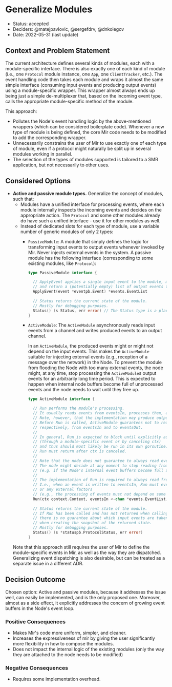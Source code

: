 # Generalize Modules

* Status: accepted
* Deciders: @matejpavlovic, @sergefdrv, @dnkolegov
* Date: 2022-05-31 (last update)

## Context and Problem Statement

The current architecture defines several kinds of modules, each with a module-specific interface.
There is also exactly one of each kind of module
(i.e., one `Protocol` module instance, one `App`, one `ClientTracker`, etc.).
The event handling code then takes each module and wraps it almost the same simple interface
(consuming input events and producing output events) using a module-specific wrapper.
This wrapper almost always ends up being just a simple de-multiplexer that,
based on the incoming event type, calls the appropriate module-specific method of the module.

This approach:
- Pollutes the Node's event handling logic by the above-mentioned wrappers (which can be considered boilerplate code).
  Whenever a new type of module is being defined, the core Mir code needs to be modified
  to add the corresponding wrapper.
- Unnecessarily constrains the user of Mir to use exactly one of each type of module, 
  even if a protocol might naturally be split up in several modules working in parallel.
- The selection of the types of modules supported is tailored to a SMR application, but not necessarily to other uses.

## Considered Options

* **Active and passive module types.**
  Generalize the concept of modules, such that:
  - Modules have a unified interface for processing events,
    where each module internally inspects the incoming events and decides on the appropriate action.
    The `Protocol` and some other modules already do have such a unified interface - use it for other modules as well.
  - Instead of dedicated slots for each type of module, use a variable number of generic modules of only 2 types:
    - `PassiveModule`:
      A module that simply defines the logic for transforming input events to output events whenever invoked by Mir.
      Never injects external events in the system.
      A passive module has the following interface (corresponding to some existing modules, like `Protocol`):
      ```go
      type PassiveModule interface {

        // ApplyEvent applies a single input event to the module, making it advance its state
        // and return a (potentially empty) list of output events that the application of the input event results in.
        ApplyEvent(event *eventpb.Event) *events.EventList
        
        // Status returns the current state of the module.
        // Mostly for debugging purposes.
        Status() (s Status, err error) // The Status type is a placeholder not intended to be defined by this ADR.
      }
      ```
    - `ActiveModule`:
      The `ActiveModule` asynchronously reads input events from a channel
      and writes produced events to an output channel.
      
      In an `ActiveModule`, the produced events might or might not depend on the input events.
      This makes the `ActiveModule` suitable for injecting external events
      (e.g., reception of a message over the network) in the Node.
      To prevent the module from flooding the Node with too many external events,
      the node might, at any time, stop processing the `ActiveModule`s output events
      for an arbitrarily long time period.
      This is expected to happen when internal node buffers become full of unprocessed events
      and the node needs to wait until they free up.
      ```go
      type ActiveModule interface {

        // Run performs the module's processing.
        // It usually reads events from eventsIn, processes them, and writes new events to eventsOut.
        // Note, however, that the implementation may produce output events even without receiving any input.
        // Before Run is called, ActiveModule guarantees not to read or write,
        // respectively, from eventsIn and to eventsOut.
        //
        // In general, Run is expected to block until explicitly asked to stop
        // (through a module-specific event or by canceling ctx)
        // and thus should most likely be run in its own goroutine.
        // Run must return after ctx is canceled.
        //
        // Note that the node does not guarantee to always read events from eventsOut.
        // The node might decide at any moment to stop reading from eventsOut for an arbitrary amount of time
        // (e.g. if the Node's internal event buffers become full and the Node needs to wait until they free up).
        //
        // The implementation of Run is required to always read from eventsIn.
        // I.e., when an event is written to eventsIn, Run must eventually read it, regardless of the module's state
        // or any external factors
        // (e.g., the processing of events must not depend on some other goroutine reading from eventsOut).
        Run(ctx context.Context, eventsIn <-chan *events.EventList, eventsOut chan<- *events.EventList) error
		
        // Status returns the current state of the module.
        // If Run has been called and has not returned when calling Status,
        // there is no guarantee about which input events are taken into account
        // when creating the snapshot of the returned state.
        // Mostly for debugging purposes.
        Status() (s *statuspb.ProtocolStatus, err error)
      }
      ```
  Note that this approach still requires the user of Mir to define the module-specific events in Mir,
  as well as the way they are dispatched.
  Generalizing event dispatching is also desirable, but can be treated as a separate issue in a different ADR.
## Decision Outcome

Chosen option: Active and passive modules, because it addresses the issue well,
can easily be implemented, and is the only proposed one.
Moreover, almost as a side effect, it explicitly addresses
the concern of growing event buffers in the Node's event loop. 

### Positive Consequences <!-- optional -->

* Makes Mir's code more uniform, simpler, and cleaner.
* Increases the expressiveness of mir by giving the user significantly more flexibility in how to compose the modules.
* Does not impact the internal logic of the existing modules
  (only the way they are attached to the node needs to be modified)

### Negative Consequences <!-- optional -->

* Requires some implementation overhead.
